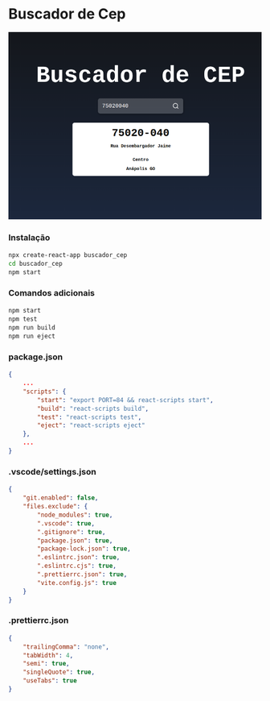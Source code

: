 # Buscador de Cep

<center>
<img src='./src/img/001.png' border=0 />
</center>

### Instalação

```sh
npx create-react-app buscador_cep
cd buscador_cep
npm start
```

### Comandos adicionais

```sh
npm start
npm test
npm run build
npm run eject
```

### package.json

```json
{
	...
	"scripts": {
		"start": "export PORT=84 && react-scripts start",
		"build": "react-scripts build",
		"test": "react-scripts test",
		"eject": "react-scripts eject"
	},
	...
}
```

### .vscode/settings.json

```json
{
	"git.enabled": false,
	"files.exclude": {
		"node_modules": true,
		".vscode": true,
		".gitignore": true,
		"package.json": true,
		"package-lock.json": true,
		".eslintrc.json": true,
		".eslintrc.cjs": true,
		".prettierrc.json": true,
		"vite.config.js": true
	}
}
```

### .prettierrc.json

```json
{
	"trailingComma": "none",
	"tabWidth": 4,
	"semi": true,
	"singleQuote": true,
	"useTabs": true
}
```
